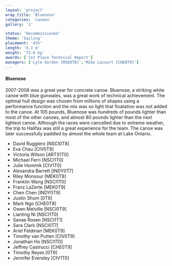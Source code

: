 ```yaml
---
layout: 'project'
wrap_title: 'Bluenose'
categories: 'canoes'
gallery: '1'

status: 'Decommissioned'
theme: 'Sailing'
placement: '4th'
length: '6.1 m'
weight: '72.6 kg'
awards: ['1st Place Technical Report']
managers: ['Lyle Gordon [MSE0T8]','Mike Lacourt [CHE0T9]']
---
```

#### Bluenose

2007-2008 was a great year for concrete canoe. Bluenose, a striking white canoe with blue gunwales, was a great work of technical achievement. The optimal hull design was chosen from millions of shapes using a performance function and the mix was so light that floatation was not added to the canoe. At 105 pounds, Bluenose was hundreds of pounds lighter than most of the other canoes, and almost 80 pounds lighter than the next lightest canoe. Although the races were cancelled due to extreme weather, the trip to Halifax was still a great experience for the team. The canoe was later successfully paddled by almost the whole team at Lake Ontario.

 - David Ruggiero [NSCI0T8]
 - Eva Chau [CIV0T9]
 - Victoria Wilson [ARTS1T0]
 - Michael Ferri [NSCI1T0]
 - Julie Hommik [CIV1T0]
 - Alexandra Barrett [INDY0T7]
 - Riley Monsour [MEK0T9]
 - Franklin Wang [NSCI1T0]
 - Franz LaZerte [MEK0T9]
 - Chen Chen [INDY0T9]
 - Justin Shum [0T9]
 - Mark Ngo [CHE0T8]
 - Owen Melville [NSCI0T9]
 - Lianting Ni [NSCI1T0]
 - Sanae Rosen [NSCI1T1]
 - Sara Clark [NSCI0T7]
 - Ariel Feldman [MEK0T9]
 - Timothy van Putten [CIV0T9]
 - Jonathan Ho [NSCI1T0]
 - Jeffrey Castrucci [CHE0T9]
 - Timothy Reyes [0T9]
 - Jennifer Eversley [CIV1T0]
